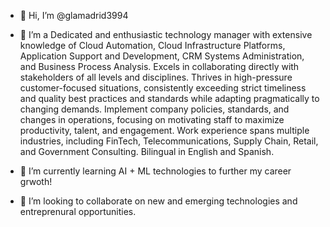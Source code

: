 - 👋 Hi, I’m @glamadrid3994
- 👀 I’m a Dedicated and enthusiastic technology manager with extensive knowledge of Cloud Automation, Cloud Infrastructure Platforms, Application Support and Development, CRM Systems Administration, and Business Process Analysis. Excels in collaborating directly with stakeholders of all levels and disciplines.  Thrives in high-pressure customer-focused situations, consistently exceeding strict timeliness and quality best practices and standards while adapting pragmatically to changing demands. Implement company policies, standards, and changes in operations, focusing on motivating staff to maximize productivity, talent, and engagement. Work experience spans multiple industries, including FinTech, Telecommunications, Supply Chain, Retail, and Government Consulting.  Bilingual in English and Spanish.

- 🌱 I’m currently learning AI + ML technologies to further my career grwoth!
- 💞️ I’m looking to collaborate on new and emerging technologies and entreprenural opportunities.


<!---
glamadrid3994/glamadrid3994 is a ✨ special ✨ repository because its `README.md` (this file) appears on your GitHub profile.
You can click the Preview link to take a look at your changes.
--->
